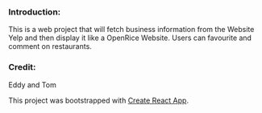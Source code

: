 
### Introduction:
This is a web project that will fetch business information from the Website Yelp and then display it like a OpenRice Website. Users can favourite and comment on restaurants.

### Credit:
Eddy and Tom

This project was bootstrapped with [Create React App](https://github.com/facebook/create-react-app).
